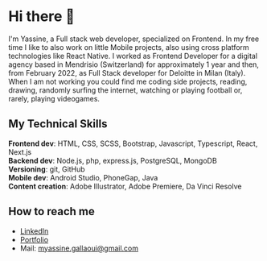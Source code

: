 # Hi there 👋

I'm Yassine, a Full stack web developer, specialized on Frontend. In my free time I like to also work on little Mobile projects, also using cross platform technologies like React Native.
I worked as Frontend Developer for a digital agency based in Mendrisio (Switzerland) for approximately 1 year and then, from February 2022, as Full Stack developer for Deloitte in Milan (Italy).
When I am not working you could find me coding side projects, reading, drawing, randomly surfing the internet, watching or playing football or, rarely, playing videogames.


## My Technical Skills

**Frontend dev**: HTML, CSS, SCSS, Bootstrap, Javascript, Typescript, React, Next.js  
**Backend dev**: Node.js, php, express.js, PostgreSQL, MongoDB  
**Versioning**: git, GitHub  
**Mobile dev**: Android Studio, PhoneGap, Java  
**Content creation**: Adobe Illustrator, Adobe Premiere, Da Vinci Resolve  


## How to reach me


* [LinkedIn](https://www.linkedin.com/in/mohamed-yassine-gallaoui/)
* [Portfolio](https://www.yassinegallaoui.info)
* Mail: myassine.gallaoui@gmail.com
